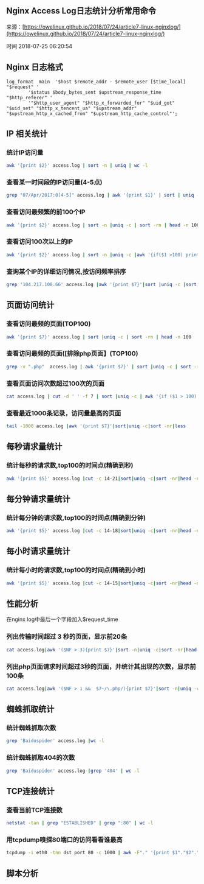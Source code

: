 ## Nginx Access Log日志统计分析常用命令

来源：[https://owelinux.github.io/2018/07/24/article7-linux-nginxlog/](https://owelinux.github.io/2018/07/24/article7-linux-nginxlog/)

时间 2018-07-25 06:20:54



## Nginx 日志格式

```nginx
log_format  main  '$host $remote_addr - $remote_user [$time_local] "$request" '
        '$status $body_bytes_sent $upstream_response_time "$http_referer" '
        '"$http_user_agent" "$http_x_forwarded_for" "$uid_got" "$uid_set" "$http_x_tencent_ua" "$upstream_addr" "$upstream_http_x_cached_from" "$upstream_http_cache_control"';
```


## IP 相关统计


### 统计IP访问量

```sh
awk '{print $2}' access.log | sort -n | uniq | wc -l
```


### 查看某一时间段的IP访问量(4-5点)

```sh
grep "07/Apr/2017:0[4-5]" access.log | awk '{print $1}' | sort | uniq -c| sort -nr | wc -l
```


### 查看访问最频繁的前100个IP

```sh
awk '{print $2}' access.log | sort -n |uniq -c | sort -rn | head -n 100
```


### 查看访问100次以上的IP

```sh
awk '{print $2}' access.log | sort -n |uniq -c |awk '{if($1 >100) print $0}'|sort -rn
```


### 查询某个IP的详细访问情况,按访问频率排序

```sh
grep '104.217.108.66' access.log |awk '{print $7}'|sort |uniq -c |sort -rn |head -n 100
```


## 页面访问统计


### 查看访问最频的页面(TOP100)

```sh
awk '{print $7}' access.log | sort |uniq -c | sort -rn | head -n 100
```


### 查看访问最频的页面([排除php页面】(TOP100)

```sh
grep -v ".php"  access.log | awk '{print $7}' | sort |uniq -c | sort -rn | head -n 100
```


### 查看页面访问次数超过100次的页面

```sh
cat access.log | cut -d ' ' -f 7 | sort |uniq -c | awk '{if ($1 > 100) print $0}' | less
```


### 查看最近1000条记录，访问量最高的页面

```sh
tail -1000 access.log |awk '{print $7}'|sort|uniq -c|sort -nr|less
```


## 每秒请求量统计


### 统计每秒的请求数,top100的时间点(精确到秒)

```sh
awk '{print $5}' access.log |cut -c 14-21|sort|uniq -c|sort -nr|head -n 100
```


## 每分钟请求量统计


### 统计每分钟的请求数,top100的时间点(精确到分钟)

```sh
awk '{print $5}' access.log |cut -c 14-18|sort|uniq -c|sort -nr|head -n 100
```


## 每小时请求量统计


### 统计每小时的请求数,top100的时间点(精确到小时)

```sh
awk '{print $5}' access.log |cut -c 14-15|sort|uniq -c|sort -nr|head -n 100
```


## 性能分析

在nginx log中最后一个字段加入$request_time


### 列出传输时间超过 3 秒的页面，显示前20条

```sh
cat access.log|awk '($NF > 3){print $7}'|sort -n|uniq -c|sort -nr|head -20
```


### 列出php页面请求时间超过3秒的页面，并统计其出现的次数，显示前100条

```sh
cat access.log|awk '($NF > 1 &&  $7~/\.php/){print $7}'|sort -n|uniq -c|sort -nr|head -100
```


## 蜘蛛抓取统计


### 统计蜘蛛抓取次数

```sh
grep 'Baiduspider' access.log |wc -l
```


### 统计蜘蛛抓取404的次数

```sh
grep 'Baiduspider' access.log |grep '404' | wc -l
```


## TCP连接统计


### 查看当前TCP连接数

```sh
netstat -tan | grep "ESTABLISHED" | grep ":80" | wc -l
```


### 用tcpdump嗅探80端口的访问看看谁最高

```sh
tcpdump -i eth0 -tnn dst port 80 -c 1000 | awk -F"." '{print $1"."$2"."$3"."$4}' | sort | uniq -c | sort -nr
```


## 脚本分析


